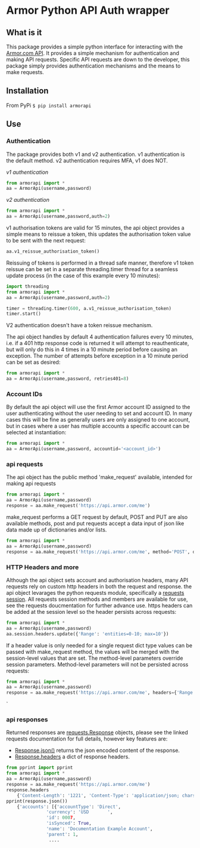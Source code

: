 # Armor Python API Auth wrapper
## What is it
This package provides a simple python interface for interacting with the [Armor.com API](https://developer.armor.com/). It provides a simple mechanism for authentication and making API requests. Specific API requests are down to the developer, this package simply provides authentication mechanisms and the means to make requests.
## Installation
From PyPi
`$ pip install armorapi`
## Use
### Authentication
The package provides both v1 and v2 authentication. v1 authentication is the default method. v2 authentication requires MFA, v1 does NOT.

*v1 authentication*
```python
from armorapi import *
aa = ArmorApi(username,password)
```

*v2 authentication*
```python
from armorapi import *
aa = ArmorApi(username,password,auth=2)
```

v1 authorisation tokens are valid for 15 minutes, the api object provides a simple means to reissue a token, this updates the authorisation token value to be sent with the next request:
```python
aa.v1_reissue_authorisation_token()
```

Reissuing of tokens is performed in a thread safe manner, therefore v1 token reissue can be set in a separate threading.timer thread for a seamless update process (in the case of this example every 10 minutes):
```python
import threading
from armorapi import *
aa = ArmorApi(username,password,auth=2)

timer = threading.timer(600, a.v1_reissue_authorisation_token)
timer.start()
```

V2 authentication doesn't have a token reissue mechanism.

The api object handles by default 4 authentication failures every 10 minutes, i.e. if a 401 http response code is returned it will attempt to reauthenticate, but will only do this in 4 times in a 10 minute period before causing an exception. The number of attempts before exception in a 10 minute period can be set as desired:
```python
from armorapi import *
aa = ArmorApi(username,password, retries401=8)
```

### Account IDs
By default the api object will use the first Armor account ID assigned to the user authenticating without the user needing to set and account ID. In many cases this will be fine as generally users are only assigned to one account, but in cases where a user has multiple accounts a specific account can be selected at instantiation:
```python
from armorapi import *
aa = ArmorApi(username,password, accountid='<account_id>')
```

### api requests
The api object has the public method 'make_request' available, intended for making api requests
```python
from armorapi import *
aa = ArmorApi(username,password)
response = aa.make_request('https://api.armor.com/me')
```

make_request performs a GET request by default, POST and PUT are also available methods, post and put requests accept a data input of json like data made up of dictionaries and/or lists.
```python
from armorapi import *
aa = ArmorApi(username,password)
response = aa.make_request('https://api.armor.com/me', method='POST', data={'key': 'value', 'key2': 'value2'})
```

### HTTP Headers and more
Although the api object sets account and authorisation headers, many API requests rely on custom http headers in both the request and response. the api object levarages the python requests module, specifically a [requests session](https://requests.readthedocs.io/en/master/user/advanced/#session-objects). All requests session methods and members are available for use, see the requests doucmentation for further advance use.
https headers can be added at the session level so the header persists across requests:
```python
from armorapi import *
aa = ArmorApi(username,password)
aa.session.headers.update({'Range': 'entities=0-10; max=10'})
```

If a header value is only needed for a single request dict type values can be passed with make_request method, the values will be merged with the session-level values that are set. The method-level parameters override session parameters. Method-level parameters will not be persisted across requests:
```python
from armorapi import *
aa = ArmorApi(username,password)
response = aa.make_request('https://api.armor.com/me', headers={'Range': 'entities=0-10; max=10'})
```
`
### api responses
Returned responses are [requests.Response](https://requests.readthedocs.io/en/latest/api/#requests.Response) objects, please see the linked requests documentation for full details, however key features are:
* [Response.json()](https://requests.readthedocs.io/en/latest/api/#requests.Response.json) returns the json encoded content of the response.
* [Response.headers](https://requests.readthedocs.io/en/latest/api/#requests.Response.headers) a dict of response headers.

```python
from pprint import pprint
from armorapi import *
aa = ArmorApi(username,password)
response = aa.make_request('https://api.armor.com/me')
response.headers
    {'Content-Length': '1221', 'Content-Type': 'application/json; charset=utf-8', 'Server': 'Microsoft-HTTPAPI/2.0'}
pprint(response.json())
    {'accounts': [{'accountType': 'Direct',
               'currency': 'USD       ',
               'id': 0007,
               'isSynced': True,
               'name': 'Documentation Example Account',
               'parent': 1,
                ....
```
